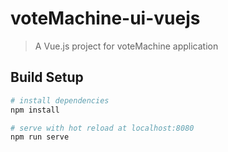 # voteMachine-ui-vuejs

> A Vue.js project for voteMachine application

## Build Setup

``` bash
# install dependencies
npm install

# serve with hot reload at localhost:8080
npm run serve

